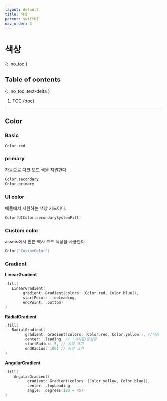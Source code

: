 ```yaml
---
layout: default
title: 색상
parent: swiftUI
nav_order: 3
---
```



# 색상
{: .no_toc }


## Table of contents
{: .no_toc .text-delta }

1. TOC
{:toc}

---


## Color 

### Basic 

```swift
Color.red
```

### primary

자동으로 다크 모드 색을 지원한다. 

```swift
Color.secondary
Color.primary
```

### UI color 

애플에서 지원하는 색상 키드이다. 

```swift
Color(UIColor.secondarySystemFill)
```

### Custom color

assets에서 만든 헥사 코드 색상을 사용한다. 

```swift
Color("CustomColor")
```


### Gradient 

**LinearGradient**

```swift
.fill(
   LinearGradient(
        gradient: Gradient(colors: [Color.red, Color.blue]),
        startPoint: .topLeading,
        endPoint: .bottom)
)
```

**RadialGradient**

```swift
.fill(
   RadialGradient(
         gradient: Gradient(colors: [Color.red, Color.yellow]), //색상
         center: .leading, // (시작점)중심점
         startRadius: 5, // 시작 크기
         endRadius: 100) // 퍼짐 크기
)
```

**AngularGradient**

```swift
.fill(
    AngularGradient(
          gradient: Gradient(colors: [Color.yellow, Color.blue]),
          center: .topLeading,
          angle: .degrees(180 + 45))
)
```

